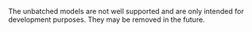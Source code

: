 The unbatched models are not well supported and are only intended for development purposes. They may be removed in the future.